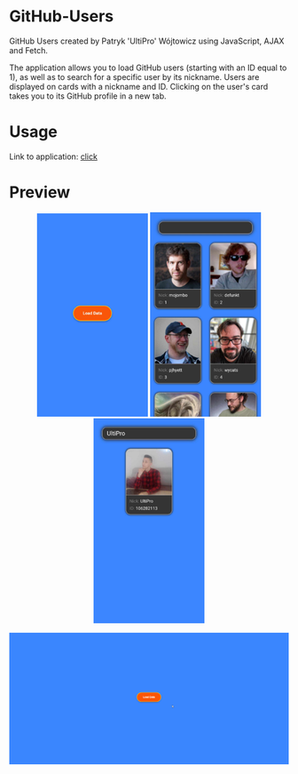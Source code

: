 # GitHub-Users
GitHub Users created by Patryk 'UltiPro' Wójtowicz using JavaScript, AJAX and Fetch.

The application allows you to load GitHub users (starting with an ID equal to 1), as well as to search for a specific user by its nickname. Users are displayed on cards with a nickname and ID. Clicking on the user's card takes you to its GitHub profile in a new tab.

# Usage

Link to application: [click](https://ultipro.github.io/GitHub-Users/)

# Preview

<p align="center">
    <img src="./screenshots/Application1.jpg" alt="Application preview 1" width="200">
    <img src="./screenshots/Application2.jpg" alt="Application preview 2" width="200">
    <img src="./screenshots/Application3.jpg" alt="Application preview 3" width="200">
</p>

<img src="./screenshots/Application.gif" alt="Application preview">
